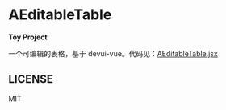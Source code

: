 # AEditableTable

**Toy Project**

一个可编辑的表格，基于 devui-vue。代码见：[AEditableTable.jsx](src/AEditableTable.jsx)

## LICENSE

MIT
